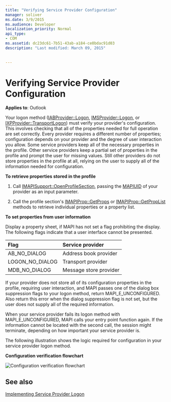 ```yaml
---
title: "Verifying Service Provider Configuration"
manager: soliver
ms.date: 3/9/2015
ms.audience: Developer
localization_priority: Normal
api_type:
- COM
ms.assetid: dc23dc61-7b51-43ab-a184-ce0bdac91d03
description: "Last modified: March 09, 2015"
 
 
---
```


# Verifying Service Provider Configuration

  
  
**Applies to**: Outlook 
  
Your logon method ([IABProvider::Logon](iabprovider-logon.md), [IMSProvider::Logon](imsprovider-logon.md), or [IXPProvider::TransportLogon](ixpprovider-transportlogon.md)) must verify your provider's configuration. This involves checking that all of the properties needed for full operation are set correctly. Every provider requires a different number of properties; configuration depends on your provider and the degree of user interaction you allow. Some service providers keep all of the necessary properties in the profile. Other service providers keep a partial set of properties in the profile and prompt the user for missing values. Still other providers do not store properties in the profile at all, relying on the user to supply all of the information needed for configuration.
  
 **To retrieve properties stored in the profile**
  
1. Call [IMAPISupport::OpenProfileSection](imapisupport-openprofilesection.md), passing the [MAPIUID](mapiuid.md) of your provider as an input parameter. 
    
2. Call the profile section's [IMAPIProp::GetProps](imapiprop-getprops.md) or [IMAPIProp::GetPropList](imapiprop-getproplist.md) methods to retrieve individual properties or a property list. 
    
 **To set properties from user information**
  
Display a property sheet, if MAPI has not set a flag prohibiting the display. The following flags indicate that a user interface cannot be presented.
  
|**Flag**|**Service provider**|
|:-----|:-----|
|AB_NO_DIALOG  <br/> |Address book provider  <br/> |
|LOGON_NO_DIALOG  <br/> |Transport provider  <br/> |
|MDB_NO_DIALOG  <br/> |Message store provider  <br/> |
   
If your provider does not store all of its configuration properties in the profile, requiring user interaction, and MAPI passes one of the dialog box suppression flags to your logon method, return MAPI_E_UNCONFIGURED. Also return this error when the dialog suppression flag is not set, but the user does not supply all of the required information.
  
When your service provider fails its logon method with MAPI_E_UNCONFIGURED, MAPI calls your entry point function again. If the information cannot be located with the second call, the session might terminate, depending on how important your service provider is. 
  
The following illustration shows the logic required for configuration in your service provider logon method. 
  
 **Configuration verification flowchart**
  
![Configuration verification flowchart](media/amapi_62.gif)
  
## See also



[Implementing Service Provider Logon](implementing-service-provider-logon.md)

